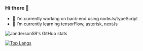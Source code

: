 ### Hi there 👋

- 🔭 I’m currently working on back-end using nodeJs/typeScript
- 🌱 I’m currently learning tensorFlow, asterisk, nextJs
 
![JandersonSR's GitHub stats](https://github-readme-stats.vercel.app/api?username=JandersonSR&count_private=true&show_icons=true&theme=radical)

[![Top Langs](https://github-readme-stats.vercel.app/api/top-langs/?username=JandersonSR&langs_count=10&layout=compact&theme=radical)](https://github.com/JandersonSR/github-readme-stats)
